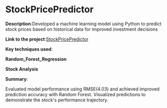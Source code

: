 # StockPricePredictor

**Description**:Developed a machine learning model using Python to predict stock prices based on historical data for improved investment decisions

**Link to the project**:[StockPricePredictor](https://github.com/PRANAVKUMAR183/StockPricePredictor)


**Key techniques used**:

**Random_Forest_Regression**
  
**Stock Analysis**

**Summary**:

Evaluated model performance using RMSE(4.03) and achieved improved prediction accuracy with Random Forest. Visualized predictions to demonstrate the stock's performance trajectory.

